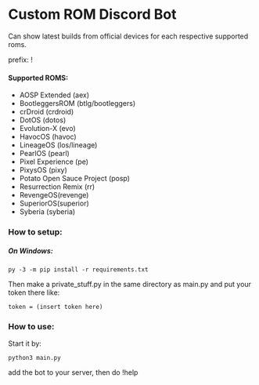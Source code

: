 # Custom ROM Discord Bot
Can show latest builds from official devices for each respective supported roms.

prefix: !
#### Supported ROMS:
* AOSP Extended (aex)
* BootleggersROM (btlg/bootleggers)
* crDroid (crdroid)
* DotOS (dotos)
* Evolution-X (evo)
* HavocOS (havoc)
* LineageOS (los/lineage)
* PearlOS (pearl)
* Pixel Experience (pe)
* PixysOS (pixy)
* Potato Open Sauce Project (posp)
* Resurrection Remix (rr)
* RevengeOS(revenge)
* SuperiorOS(superior)
* Syberia (syberia)

### How to setup:
##### On Windows:

```
py -3 -m pip install -r requirements.txt
```

Then make a private_stuff.py in the same directory as main.py and put your token there like:
```
token = (insert token here)
```

### How to use:
 Start it by:
 ```
 python3 main.py
 ```
 add the bot to your server, then do !help
